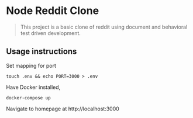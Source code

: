# Node Reddit Clone

>This project is a basic clone of reddit using document and behavioral test driven
development.

## Usage instructions
Set mapping for port

`touch .env && echo PORT=3000 > .env`


Have Docker installed, 

`docker-compose up`

Navigate to homepage at http://localhost:3000





